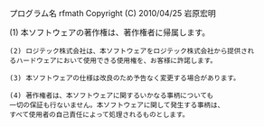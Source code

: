 プログラム名 rfmath
Copyright (C) 2010/04/25 岩原宏明

  (1)	本ソフトウェアの著作権は、著作権者に帰属します。

    (2)	ロジテック株式会社は、本ソフトウェアをロジテック株式会社から提供され
	るハードウェアにおいて使用できる使用権を、お客様に許諾します。

    (3)	本ソフトウェアの仕様は改良のため予告なく変更する場合があります。

    (4)	著作権者は、本ソフトウェアに関するいかなる事柄についても
    一切の保証も行ないません。本ソフトウェアに関して発生する事柄は、
    すべて使用者の自己責任によって処理されるものとします。
